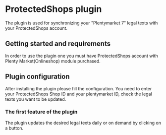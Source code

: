 # ProtectedShops plugin
 
The plugin is used for synchronizing your "Plentymarket 7" legal texts with your ProtectedShops account.
 
## Getting started and requirements
 
In order to use the plugin one you must have ProtectedShops account with Plenty Market(Onlineshop) module purchased.

## Plugin configuration
 
After installing the plugin please fill the configuration. You need to enter your ProtectedShops Shop ID and your plentymarket ID, check the legal texts you want to be updated.
 
### The first feature of the plugin
 
The plugin updates the desired legal texts daily or on demand by clicking on a button.